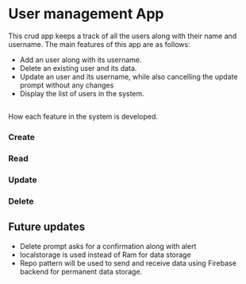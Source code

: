 # User management App

This crud app keeps a track of all the users along with their name and username.
The main features of this app are as follows:

- Add an user along with its username.
- Delete an existing user and its data.
- Update an user and its username, while also cancelling the update prompt without any changes
- Display the list of users in the system.

##

How each feature in the system is developed.

### Create

### Read

### Update

### Delete

## Future updates

- Delete prompt asks for a confirmation along with alert
- localstorage is used instead of Ram for data storage
- Repo pattern will be used to send and receive data using Firebase backend for permanent data storage.
